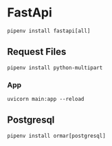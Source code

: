 # FastApi

``` code
pipenv install fastapi[all]
```

## Request Files

``` code
pipenv install python-multipart
```

### App

``` code
uvicorn main:app --reload
```

## Postgresql

``` code
pipenv install ormar[postgresql]
```
